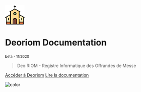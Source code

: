 ![logo](_media/church64.png)

# Deoriom Documentation 
<small>beta - 11/2020</small>

> Deo RIOM - Registre Informatique des Offrandes de Messe

[Accéder à Deoriom](https://www.deoriom.fr)
[Lire la documentation](cest_quoi)

<!-- background image -->
![color](#118ADB)